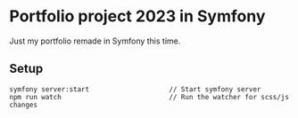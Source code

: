 # Portfolio project 2023 in Symfony
Just my portfolio remade in Symfony this time.

## Setup
```
symfony server:start                    // Start symfony server
npm run watch                           // Run the watcher for scss/js changes
```